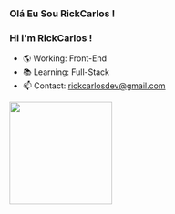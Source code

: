 ### Olá Eu Sou RickCarlos !
### Hi i'm RickCarlos !

- 🌎 Working: Front-End
- 📚 Learning: Full-Stack
- 📫 Contact: rickcarlosdev@gmail.com

<div align="left">
  <a href="https://github.com/rickcarlos">
  <img height="180em" src="https://github-readme-stats.vercel.app/api?username=rickcarlos&show_icons=true&theme=dark&include_all_commits=true&count_private=true"/>
</div>
